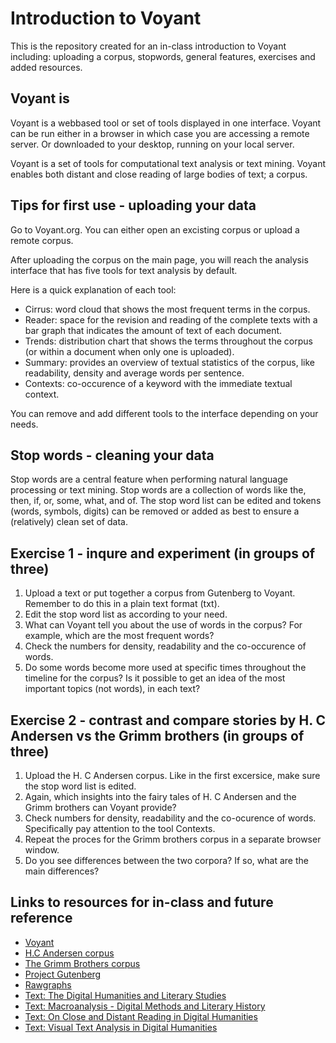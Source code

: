 # Introduction to Voyant
This is the repository created for an in-class introduction to Voyant including: uploading a corpus, stopwords, general features, exercises and added resources. 

## Voyant is
Voyant is a webbased tool or set of tools displayed in one interface. Voyant can be run either in a browser in which case you are accessing a remote server. Or downloaded to your desktop, running on your local server. 

Voyant is a set of tools for computational text analysis or text mining. Voyant enables both distant and close reading of large bodies of text; a corpus. 

## Tips for first use - uploading your data
Go to Voyant.org. 
You can either open an excisting corpus or upload a remote corpus. 

After uploading the corpus on the main page, you will reach the analysis interface that has five tools for text analysis by default. 

Here is a quick explanation of each tool:
* Cirrus: word cloud that shows the most frequent terms in the corpus. 
* Reader: space for the revision and reading of the complete texts with a bar graph that indicates the amount of text of each document. 
* Trends: distribution chart that shows the terms throughout the corpus (or within a document when only one is uploaded). 
* Summary: provides an overview of textual statistics of the corpus, like readability, density and average words per sentence. 
* Contexts: co-occurence of a keyword with the immediate textual context. 

You can remove and add different tools to the interface depending on your needs. 

## Stop words - cleaning your data
Stop words are a central feature when performing natural language processing or text mining. 
Stop words are a collection of words like the, then, if, or, some, what, and of.
The stop word list can be edited and tokens (words, symbols, digits) can be removed or added as best to ensure a (relatively) clean set of data. 

##  Exercise 1 - inqure and experiment (in groups of three)
1. Upload a text or put together a corpus from Gutenberg to Voyant. Remember to do this in a plain text format (txt). 
2. Edit the stop word list as according to your need. 
3. What can Voyant tell you about the use of words in the corpus? For example, which are the most frequent words?
4. Check the numbers for density, readability and the co-occurence of words. 
5. Do some words become more used at specific times throughout the timeline for the corpus? Is it possible to get an idea of the most important topics (not words), in each text?

## Exercise 2 - contrast and compare stories by H. C Andersen vs the Grimm brothers (in groups of three) 
1. Upload the H. C Andersen corpus. Like in the first excersice, make sure the stop word list is edited. 
2. Again, which insights into the fairy tales of H. C Andersen and the Grimm brothers can Voyant provide? 
3. Check numbers for density, readability and the co-ocurence of words. Specifically pay attention to the tool Contexts. 
4. Repeat the proces for the Grimm brothers corpus in a separate browser window. 
5. Do you see differences between the two corpora? If so, what are the main differences? 

## Links to resources for in-class and future reference
* [Voyant](https://voyant-tools.org/)
* [H.C Andersen corpus](https://github.com/karolinevildlyng/Introduction-to-Voyant/blob/main/HC%20Andersen%20fairy%20tale%20corpus.zip)
* [The Grimm Brothers corpus](https://github.com/karolinevildlyng/Introduction-to-Voyant/blob/main/The%20Grimm%20Brothers%20fairy%20tale%20corpus.zip)
* [Project Gutenberg](https://www.gutenberg.org/)
* [Rawgraphs](https://rawgraphs.io/)
* [Text: The Digital Humanities and Literary Studies](https://fdslive.oup.com/www.oup.com/academic/pdf/openaccess/9780198850489.pdf)
* [Text: Macroanalysis - Digital Methods and Literary History](http://www.digitalhermeneutics.com/wp-content/uploads/2020/06/WEEK-2-Jockers-Macroanalysis-Ch-2.pdf)
* [Text: On Close and Distant Reading in Digital Humanities](https://www.informatik.uni-leipzig.de/~stjaenicke/Survey.pdf)
* [Text: Visual Text Analysis in Digital Humanities](https://onlinelibrary.wiley.com/doi/full/10.1111/cgf.12873)
